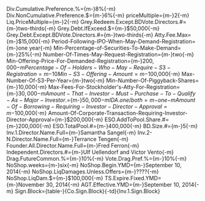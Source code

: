 Div.Cumulative.Preference.%={m-}8%{-m}
Div.NonCumulative.Preference.$={m-}6%{-m}
priceMultiple={m-}2{-m}
Liq.PriceMultiple={m-}2{-m}
Grey.Redeem.Except.BDVote.Directors.#={m-}two-thirds{-m}
Grey.Debt.IfExceed.$={m-}$50,000{-m}
Grey.Debt.Except.BDVote.Directors.#={m-}two-thirds{-m}
Atty.Fee.Max={m-}$15,000{-m}
Period-Following-IPO-When-May-Demand-Registration={m-}one year{-m}
Min-Percentage-of-Securities-To-Make-Demand={m-}25%{-m}
Number-Of-Times-May-Request-Registration={m-}two{-m}
Min-Offering-Price-For-Demanded-Registration={m-}$200,000{-m}
Percentage-Of-Holders-Who-May-Require-S3-Registration={m-}10%{-m}
Min-S3-Offering-Amount={m-}$100,000{-m}
Max-Number-Of-S3-Per-Year={m-}two{-m}
Min-Number-Of-Piggyback-Shares={m-}10,000{-m}
Max-Fees-For-Stockholder's-Atty-For-Registration={m-}$30,000{-m}
Amount-That-Investor-Must-Purchase-To-Qualify-As-Major-Investor.$={m-}$50,000{-m}
IDA.one/both={m-}one{-m}
Amount-Of-Borrowing-Requiring-Investor-Director-Approval={m-}$100,000{-m}
Amount-Of-Corporate-Transaction-Requiring-Investor-Director-Approval={m-}$200,000{-m}
ESO.AddToPool.Share.#={m-}200,000{-m}
ESO.TotalPool.#={m-}400,000{-m}
BD.Size.#={m-}5{-m}
Inv.1.Director.Name.Full={m-}Samantha Sangel{-m}
Inv.2-N.Director.Name.Full={m-}Terrance Tengen{-m}
Founder.All.Director.Name.Full={m-}Fred Ferron{-m}
Independent.Directors.#={m-}Ulf Uellendorf and Victor Vento{-m}
Drag.FutureCommon.%={m-}10%{-m}
Vote.Drag.Pref.%={m-}10%{-m}
NoShop.weeks={m-}six{-m}
NoShop.Begin.YMD={m-}September 10, 2014{-m}
NoShop.LiqDamages.Unless.Offers={m-}????{-m}
NoShop.LiqDam.$={m-}$100,000{-m}
TS.Expire.Fixed.YMD={m-}November 30, 2014{-m}
AGT.Effective.YMD={m-}September 10, 2014{-m}
Sign.Block={table-}{Co.Sign.Block}{-td}{Inv.1.Sign.Block}